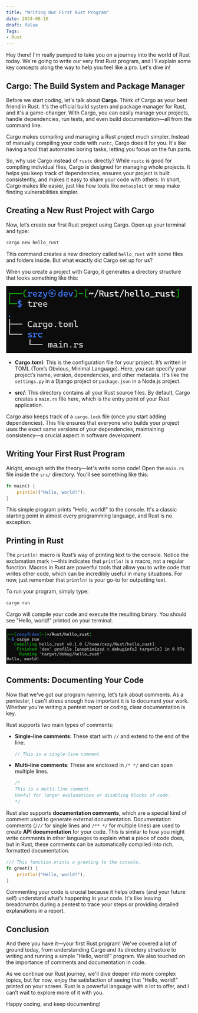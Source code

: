 ```yaml
---
title: "Writing Our First Rust Program"
date: 2024-08-10
draft: false
Tags:
- Rust
---
```


Hey there! I'm really pumped to take you on a journey into the world of Rust today. We're going to write our very first Rust program, and I'll explain some key concepts along the way to help you feel like a pro. Let's dive in!

## Cargo: The Build System and Package Manager

Before we start coding, let's talk about **Cargo**. Think of Cargo as your best friend in Rust. It's the official build system and package manager for Rust, and it's a game-changer. With Cargo, you can easily manage your projects, handle dependencies, run tests, and even build documentation—all from the command line.

Cargo makes compiling and managing a Rust project much simpler. Instead of manually compiling your code with `rustc`, Cargo does it for you. It's like having a tool that automates boring tasks, letting you focus on the fun parts.

So, why use Cargo instead of `rustc` directly? While `rustc` is good for compiling individual files, Cargo is designed for managing whole projects. It helps you keep track of dependencies, ensures your project is built consistently, and makes it easy to share your code with others. In short, Cargo makes life easier, just like how tools like `metasploit` or `nmap` make finding vulnerabilities simpler.

## Creating a New Rust Project with Cargo

Now, let’s create our first Rust project using Cargo. Open up your terminal and type:

```bash
cargo new hello_rust
```

This command creates a new directory called `hello_rust` with some files and folders inside. But what exactly did Cargo set up for us?

When you create a project with Cargo, it generates a directory structure that looks something like this:

![](1.png)

* **Cargo.toml**: This is the configuration file for your project. It’s written in TOML (Tom’s Obvious, Minimal Language). Here, you can specify your project’s name, version, dependencies, and other metadata. It's like the `settings.py` in a Django project or `package.json` in a Node.js project.
    
* **src/**: This directory contains all your Rust source files. By default, Cargo creates a `main.rs` file here, which is the entry point of your Rust application.
    

Cargo also keeps track of a `cargo.lock` file (once you start adding dependencies). This file ensures that everyone who builds your project uses the exact same versions of your dependencies, maintaining consistency—a crucial aspect in software development.

## Writing Your First Rust Program

Alright, enough with the theory—let's write some code! Open the `main.rs` file inside the `src/` directory. You’ll see something like this:

```rust
fn main() {
    println!("Hello, world!");
}
```

This simple program prints "Hello, world!" to the console. It's a classic starting point in almost every programming language, and Rust is no exception.

## Printing in Rust

The `println!` macro is Rust’s way of printing text to the console. Notice the exclamation mark `!`—this indicates that `println!` is a macro, not a regular function. Macros in Rust are powerful tools that allow you to write code that writes other code, which can be incredibly useful in many situations. For now, just remember that `println!` is your go-to for outputting text.

To run your program, simply type:

```bash
cargo run
```

Cargo will compile your code and execute the resulting binary. You should see "Hello, world!" printed on your terminal.

![](2.png)

## Comments: Documenting Your Code

Now that we've got our program running, let’s talk about comments. As a pentester, I can't stress enough how important it is to document your work. Whether you're writing a pentest report or coding, clear documentation is key.

Rust supports two main types of comments:

* **Single-line comments**: These start with `//` and extend to the end of the line.
    
    ```rust
    // This is a single-line comment
    ```
    
* **Multi-line comments**: These are enclosed in `/* */` and can span multiple lines.
    
    ```rust
    /*
    This is a multi-line comment.
    Useful for longer explanations or disabling blocks of code.
    */
    ```
    

Rust also supports **documentation comments**, which are a special kind of comment used to generate external documentation. Documentation comments (`///` for single lines and `/** */` for multiple lines) are used to create **API documentation** for your code. This is similar to how you might write comments in other languages to explain what a piece of code does, but in Rust, these comments can be automatically compiled into rich, formatted documentation.

```rust
/// This function prints a greeting to the console.
fn greet() {
    println!("Hello, world!");
}
```

Commenting your code is crucial because it helps others (and your future self) understand what’s happening in your code. It's like leaving breadcrumbs during a pentest to trace your steps or providing detailed explanations in a report.

## Conclusion

And there you have it—your first Rust program! We've covered a lot of ground today, from understanding Cargo and its directory structure to writing and running a simple "Hello, world!" program. We also touched on the importance of comments and documentation in code.

As we continue our Rust journey, we'll dive deeper into more complex topics, but for now, enjoy the satisfaction of seeing that "Hello, world!" printed on your screen. Rust is a powerful language with a lot to offer, and I can’t wait to explore more of it with you.

Happy coding, and keep documenting!